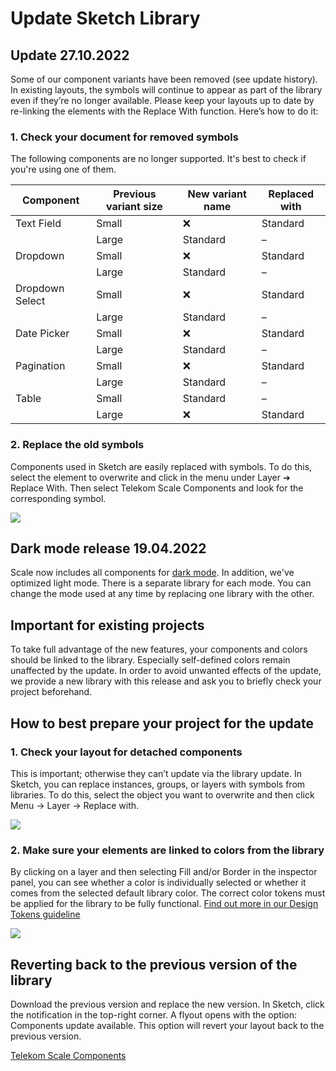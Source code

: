 # Update Sketch Library

## Update 27.10.2022

Some of our component variants have been removed (see update history). In existing layouts, the symbols will continue to appear as part of the library even if they’re no longer available. Please keep your layouts up to date by re-linking the elements with the Replace With function. Here’s how to do it:

### 1. Check your document for removed symbols

The following components are no longer supported. It's best to check if you're using one of them.

| Component       | Previous variant size | New variant name | Replaced with |
| --------------- | --------------------- | ---------------- | ------------- |
| Text Field      | Small                 | ❌               | Standard      |
|                 | Large                 | Standard         | –             |
| Dropdown        | Small                 | ❌               | Standard      |
|                 | Large                 | Standard         | –             |
| Dropdown Select | Small                 | ❌               | Standard      |
|                 | Large                 | Standard         | –             |
| Date Picker     | Small                 | ❌               | Standard      |
|                 | Large                 | Standard         | –             |
| Pagination      | Small                 | ❌               | Standard      |
|                 | Large                 | Standard         | –             |
| Table           | Small                 | Standard         | –             |
|                 | Large                 | ❌               | Standard      |

### 2. Replace the old symbols

Components used in Sketch are easily replaced with symbols. To do this, select the element to overwrite and click in the menu under Layer ➔ Replace With. Then select Telekom Scale Components and look for the corresponding symbol.

<img src="assets/replace-component-en.png"  />

## Dark mode release 19.04.2022

Scale now includes all components for [dark mode](./?path=/docs/guidelines-light-and-dark-mode--page). In addition, we've optimized light mode. There is a separate library for each mode. You can change the mode used at any time by replacing one library with the other.

## Important for existing projects

To take full advantage of the new features, your components and colors should be linked to the library. Especially self-defined colors remain unaffected by the update. In order to avoid unwanted effects of the update, we provide a new library with this release and ask you to briefly check your project beforehand.

## How to best prepare your project for the update

### 1. Check your layout for detached components

This is important; otherwise they can’t update via the library update. In Sketch, you can replace instances, groups, or layers with symbols from libraries. To do this, select the object you want to overwrite and then click Menu → Layer → Replace with.

<img src="assets/replace-component-en.png"  />

### 2. Make sure your elements are linked to colors from the library

By clicking on a layer and then selecting Fill and/or Border in the inspector panel, you can see whether a color is individually selected or whether it comes from the selected default library color. The correct color tokens must be applied for the library to be fully functional. [Find out more in our Design Tokens guideline](./?path=/docs/guidelines-design-tokens--page)

<img src="assets/choose-color-token-en.png"  />

## Reverting back to the previous version of the library

Download the previous version and replace the new version. In Sketch, click the notification in the top-right corner. A flyout opens with the option: Components update available. This option will revert your layout back to the previous version.

<p><a href="sketch://add-library?url=https%3A%2F%2Fwww.brand-design.telekom.com%2Fsketch.rss" rel="nofollow" class="matomo_download">Telekom Scale Components</a></p>

